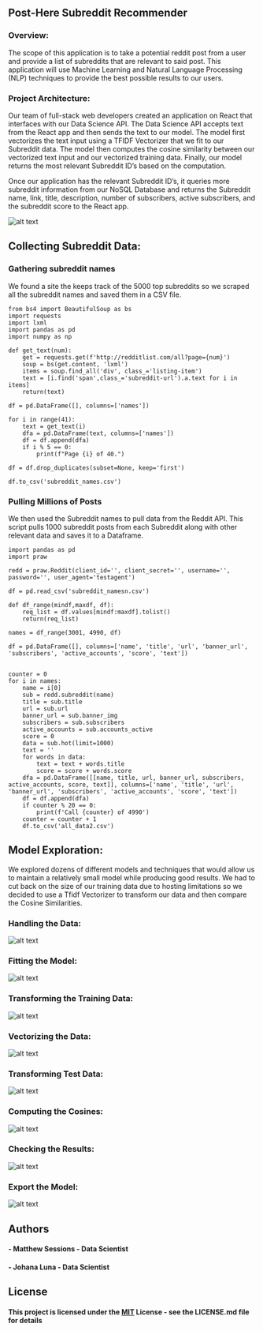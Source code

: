 ## Post-Here Subreddit Recommender

### Overview:
The scope of this application is to take a potential reddit post from a user and provide a list of subreddits that are relevant to said post. This application will use Machine Learning and Natural Language Processing (NLP) techniques to provide the best possible results to our users.

### Project Architecture:
Our team of full-stack web developers created an application on React that interfaces with our Data Science API. The Data Science API accepts text from the React app and then sends the text to our model. The model first vectorizes the text input using a TFIDF Vectorizer that we fit to our Subreddit data. The model then computes the cosine similarity between our vectorized text input and our vectorized training data. Finally, our model returns the most relevant Subreddit ID’s based on the computation.

Once our application has the relevant Subreddit ID’s, it queries more subreddit information from our NoSQL Database and returns the Subreddit name, link, title, description, number of subscribers, active subscribers, and the subreddit score to the React app.

![alt text](https://github.com/BuildWeek-PostHere-Subreddit/MachineLearning/blob/master/Pics/api_logic.png "Architecture")

## Collecting Subreddit Data:

### Gathering subreddit names
We found a site the keeps track of the 5000 top subreddits so we scraped all the subreddit names and saved them in a CSV file.

~~~
from bs4 import BeautifulSoup as bs
import requests
import lxml
import pandas as pd
import numpy as np

def get_text(num):
    get = requests.get(f'http://redditlist.com/all?page={num}')
    soup = bs(get.content, 'lxml')
    items = soup.find_all('div', class_='listing-item')
    text = [i.find('span',class_='subreddit-url').a.text for i in items]
    return(text)

df = pd.DataFrame([], columns=['names'])

for i in range(41):
    text = get_text(i)
    dfa = pd.DataFrame(text, columns=['names'])
    df = df.append(dfa)
    if i % 5 == 0:
        print(f"Page {i} of 40.")

df = df.drop_duplicates(subset=None, keep='first')

df.to_csv('subreddit_names.csv')
~~~

### Pulling Millions of Posts
We then used the Subreddit names to pull data from the Reddit API. This script pulls 1000 subreddit posts from each Subreddit along with other relevant data and saves it to a Dataframe.

~~~
import pandas as pd
import praw

redd = praw.Reddit(client_id='', client_secret='', username='', password='', user_agent='testagent')

df = pd.read_csv('subreddit_namesn.csv')

def df_range(mindf,maxdf, df):
    req_list = df.values[mindf:maxdf].tolist()
    return(req_list)

names = df_range(3001, 4990, df)

df = pd.DataFrame([], columns=['name', 'title', 'url', 'banner_url', 'subscribers', 'active_accounts', 'score', 'text'])


counter = 0
for i in names:
    name = i[0]
    sub = redd.subreddit(name)
    title = sub.title
    url = sub.url
    banner_url = sub.banner_img
    subscribers = sub.subscribers
    active_accounts = sub.accounts_active
    score = 0
    data = sub.hot(limit=1000)
    text = ''
    for words in data:
        text = text + words.title
        score = score + words.score
    dfa = pd.DataFrame([[name, title, url, banner_url, subscribers, active_accounts, score, text]], columns=['name', 'title', 'url', 'banner_url', 'subscribers', 'active_accounts', 'score', 'text'])
    df = df.append(dfa)
    if counter % 20 == 0:
        print(f'Call {counter} of 4990')
    counter = counter + 1
    df.to_csv('all_data2.csv')
~~~


## Model Exploration:

We explored dozens of different models and techniques that would allow us to maintain a relatively small model while producing good results. We had to cut back on the size of our training data due to hosting limitations so we decided to use a Tfidf Vectorizer to transform our data and then compare the Cosine Similarities. 

### Handling the Data:
![alt text](https://github.com/BuildWeek-PostHere-Subreddit/MachineLearning/blob/master/Pics/handledata.png "handle data")

### Fitting the Model:
![alt text](https://github.com/BuildWeek-PostHere-Subreddit/MachineLearning/blob/master/Pics/fitting.png "fitting")

### Transforming the Training Data:
![alt text](https://github.com/BuildWeek-PostHere-Subreddit/MachineLearning/blob/master/Pics/transformtrain.png "transform training")

### Vectorizing the Data:
![alt text](https://github.com/BuildWeek-PostHere-Subreddit/MachineLearning/blob/master/Pics/vectorizetrain.png "vectorize train")

### Transforming Test Data:
![alt text](https://github.com/BuildWeek-PostHere-Subreddit/MachineLearning/blob/master/Pics/transtest.png "transform test")

### Computing the Cosines:
![alt text](https://github.com/BuildWeek-PostHere-Subreddit/MachineLearning/blob/master/Pics/cosines.png "compute cosines")

### Checking the Results:
![alt text](https://github.com/BuildWeek-PostHere-Subreddit/MachineLearning/blob/master/Pics/checkingres.png "checking results")

### Export the Model:
![alt text](https://github.com/BuildWeek-PostHere-Subreddit/MachineLearning/blob/master/Pics/export.png "export model")

## Authors

#### - Matthew Sessions - Data Scientist
#### - Johana Luna - Data Scientist

## License
#### This project is licensed under the [MIT](https://choosealicense.com/licenses/mit/) License - see the LICENSE.md file for details
